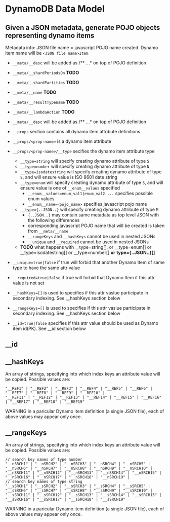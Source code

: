 # DynamoDB Data Model

Given a JSON metadata, generate POJO objects representing dynamo items
---

Metadata info:
JSON file name = javascript POJO name created. Dynamo item name will be `<JSON file name>Item`

- `__meta/__desc` will be added as /** ...* on top of POJO definition

- `__meta/__shardPeriodsOn` __TODO__
- `__meta/__shardPartitios` __TODO__
- `__meta/__name` __TODO__
- `__meta/__resultTypename` __TODO__
- `__meta/__lambdaAction` __TODO__

- `__meta/__desc` will be added as /** ...* on top of POJO definition

- `__props` section contains all dynamo item attribute definitions

- `__props/<prop-name>` is a dynamo item attribute

- `__props/<prop-name>/__type` secifies the dynamo item attribute type
  - `__type=string` will specify creating dynamo attribute of type `S`
  - `__type=number` will specify creating dynamo attribute of type `N`
  - `__type=isodatestring` will specify creating dynamo attribute of type `S`, and will ensure value is ISO 8601 date string 
  - `__type=enum` will specify creating dynamo attribute of type `S`, and will ensure value is one of `__enum__values` specified
    - `__enum__values=enum_val1|enum_val2....` specifies possible enum values
    - `__enum__name=<pojo_name>` specifies javascript pojo name
  - `__type={..JSON..}` will specify creating dynamo attribute of type `M`
    - `{..JSON..}` may contain same metadata as top level JSON with the following differences
    -  corresponding javascript POJO name that will be created is taken from `__meta/__name`
    - `__rangeKeys` and `__hashKeys` cannot be used in nested JSONs
    - `__unique` and `__required` cannot be used in nested JSONs
  - __TODO__ what happens with __type=string[], or __type=enum[] or __type=isodatestring[] or __type=number[] __or__ __type={..JSON..}[]__

- `__unique=true|false` if true will forbid that another Dynamo Item of same type to have the same attr value

- `__required=true|false` if true will forbid that Dynamo Item if this attr value is not set

- `__hashKeys=[]` is used to specifies if this attr vaslue participate in secondary indexing. See __hashKeys section below

- `__rangeKeys=[]` is used to specifies if this attr vaslue participate in secondary indexing. See __hashKeys section below

- `__id=true|false` specifies if this attr value should be used as Dynamo item id(PK). See __id section below

__id
---


__hashKeys
---
An array of strings, specifying into which index keys an attribute value will be copied. 
Possible values are:
```
"__REF1" | "__REF2" | "__REF3" | "__REF4" | "__REF5" | "__REF6" | "__REF7" | "__REF8" | "__REF9" | "__REF10" |
"__REF11" | "__REF12" | "__REF13" | "__REF14" | "__REF15" | "__REF16" | "__REF17" | "__REF18" | "__REF19"
```
WARNING in a paricular Dynamo item definition (a single JSON file), each of above values may appear only once. 


__rangeKeys
---

An array of strings, specifying into which index keys an attribute value will be copied. 
Possible values are:
```
// search key names of type number
"__nSRCH1" | "__nSRCH2" | "__nSRCH3" | "__nSRCH4" | "__nSRCH5" | "__nSRCH6" | "__nSRCH7" | "__nSRCH8" | "__nSRCH9" | "__nSRCH10" |
"__nSRCH11" | "__nSRCH12" | "__nSRCH13" | "__nSRCH14" | "__nSRCH15" | "__nSRCH16" | "__nSRCH17" | "__nSRCH18" | "__nSRCH19" |
// search key names of type string
"__sSRCH1" | "__sSRCH2" | "__sSRCH3" | "__sSRCH4" | "__sSRCH5" | "__sSRCH6" | "__sSRCH7" | "__sSRCH8" | "__sSRCH9" | "__sSRCH10" |
"__sSRCH11" | "__sSRCH12" | "__sSRCH13" | "__sSRCH14" | "__sSRCH15" | "__sSRCH16" | "__sSRCH17" | "__sSRCH18" | "__sSRCH19"
```
WARNING in a paricular Dynamo item definition (a single JSON file), each of above values may appear only once. 